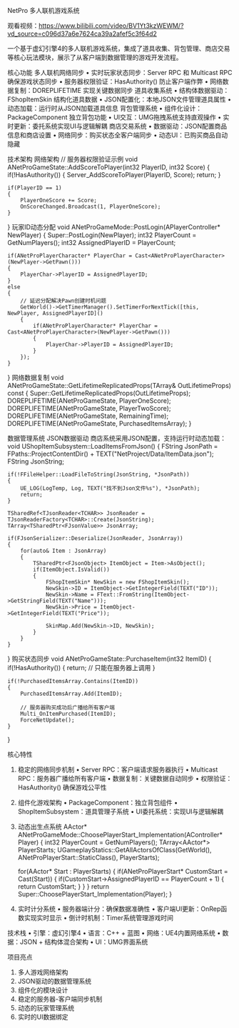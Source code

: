 NetPro 多人联机游戏系统

观看视频：https://www.bilibili.com/video/BV1Yt3kzWEWM/?vd_source=c096d37a6e7624ca39a2afef5c3f64d2

一个基于虚幻引擎4的多人联机游戏系统，集成了道具收集、背包管理、商店交易等核心玩法模块，展示了从客户端到数据管理的游戏开发流程。

核心功能
多人联机网络同步
•	实时玩家状态同步：Server RPC 和 Multicast RPC 确保游戏状态同步
•	服务器权限验证：HasAuthority() 防止客户端作弊
•	网络数据复制：DOREPLIFETIME 实现关键数据同步
道具收集系统
•	结构体数据驱动：FShopItemSkin 结构化道具数据
•	JSON配置化：本地JSON文件管理道具属性
•	动态加载：运行时从JSON加载道具信息
背包管理系统
•	组件化设计：PackageComponent 独立背包功能
•	UI交互：UMG拖拽系统支持直观操作
•	实时更新：委托系统实现UI与逻辑解耦
商店交易系统
•	数据驱动：JSON配置商品信息和商店设置
•	网络同步：购买状态全客户端同步
•	动态UI：已购买商品自动隐藏


技术架构
网络架构
// 服务器权限验证示例
void ANetProGameState::AddScoreToPlayer(int32 PlayerID, int32 Score)
{
    if(!HasAuthority())
    {
        Server_AddScoreToPlayer(PlayerID, Score);
        return;
    }
    
    if(PlayerID == 1)
    {
        PlayerOneScore += Score;
        OnScoreChanged.Broadcast(1, PlayerOneScore);
    }
}
玩家ID动态分配
void ANetProGameMode::PostLogin(APlayerController* NewPlayer)
{
    Super::PostLogin(NewPlayer);
    int32 PlayerCount = GetNumPlayers();
    int32 AssignedPlayerID = PlayerCount;
    
    if(ANetProPlayerCharacter* PlayerChar = Cast<ANetProPlayerCharacter>(NewPlayer->GetPawn()))
    {
        PlayerChar->PlayerID = AssignedPlayerID;
    }
    else
    {
        // 延迟分配解决Pawn创建时机问题
        GetWorld()->GetTimerManager().SetTimerForNextTick([this, NewPlayer, AssignedPlayerID]()
        {
            if(ANetProPlayerCharacter* PlayerChar = Cast<ANetProPlayerCharacter>(NewPlayer->GetPawn()))
            {
                PlayerChar->PlayerID = AssignedPlayerID;
            }
        });
    }
}
网络数据复制
void ANetProGameState::GetLifetimeReplicatedProps(TArray<FLifetimeProperty>& OutLifetimeProps) const
{
    Super::GetLifetimeReplicatedProps(OutLifetimeProps);
    DOREPLIFETIME(ANetProGameState, PlayerOneScore);
    DOREPLIFETIME(ANetProGameState, PlayerTwoScore);
    DOREPLIFETIME(ANetProGameState, RemainingTime);
    DOREPLIFETIME(ANetProGameState, PurchasedItemsArray);
}

 
数据管理系统
JSON数据驱动
商店系统采用JSON配置，支持运行时动态加载：
void UShopItemSubsystem::LoadItemsFromJson()
{
    FString JsonPath = FPaths::ProjectContentDir() + TEXT("NetProject/Data/ItemData.json");
    FString JsonString;
    
    if(!FFileHelper::LoadFileToString(JsonString, *JsonPath))
    {
        UE_LOG(LogTemp, Log, TEXT("找不到Json文件%s"), *JsonPath);
        return;
    }
    
    TSharedRef<TJsonReader<TCHAR>> JsonReader = TJsonReaderFactory<TCHAR>::Create(JsonString);
    TArray<TSharedPtr<FJsonValue>> JsonArray;
    
    if(FJsonSerializer::Deserialize(JsonReader, JsonArray))
    {
        for(auto& Item : JsonArray)
        {
            TSharedPtr<FJsonObject> ItemObject = Item->AsObject();
            if(ItemObject.IsValid())
            {
                FShopItemSkin* NewSkin = new FShopItemSkin();
                NewSkin->ID = ItemObject->GetIntegerField(TEXT("ID"));
                NewSkin->Name = FText::FromString(ItemObject->GetStringField(TEXT("Name")));
                NewSkin->Price = ItemObject->GetIntegerField(TEXT("Price"));
                
                SkinMap.Add(NewSkin->ID, NewSkin);
            }
        }
    }
}
购买状态同步
void ANetProGameState::PurchaseItem(int32 ItemID)
{
    if(!HasAuthority())
    {
        return; // 只能在服务器上调用
    }
    
    if(!PurchasedItemsArray.Contains(ItemID))
    {
        PurchasedItemsArray.Add(ItemID);
        
        // 服务器购买成功后广播给所有客户端
        Multi_OnItemPurchased(ItemID);
        ForceNetUpdate();
    }
}


核心特性
1. 稳定的网络同步机制
•	Server RPC：客户端请求服务器执行
•	Multicast RPC：服务器广播给所有客户端
•	数据复制：关键数据自动同步
•	权限验证：HasAuthority() 确保游戏公平性
2. 组件化游戏架构
•	PackageComponent：独立背包组件
•	ShopItemSubsystem：道具管理子系统
•	UI委托系统：实现UI与逻辑解耦
3. 动态出生点系统
AActor* ANetProGameMode::ChoosePlayerStart_Implementation(AController* Player)
{
    int32 PlayerCount = GetNumPlayers();
    TArray<AActor*> PlayerStarts;
    UGameplayStatics::GetAllActorsOfClass(GetWorld(), ANetProPlayerStart::StaticClass(), PlayerStarts);
    
    for(AActor* Start : PlayerStarts)
    {
        if(ANetProPlayerStart* CustomStart = Cast<ANetProPlayerStart>(Start))
        {
            if(CustomStart->AssignedPlayerID == PlayerCount + 1)
            {
                return CustomStart;
            }
        }
    }
    return Super::ChoosePlayerStart_Implementation(Player);
}
4. 实时计分系统
•	服务器端计分：确保数据准确性
•	客户端UI更新：OnRep函数实现实时显示
•	倒计时机制：Timer系统管理游戏时间

技术栈
•	引擎：虚幻引擎4
•	语言：C++ + 蓝图
•	网络：UE4内置网络系统
•	数据：JSON + 结构体混合架构
•	UI：UMG界面系统

 
项目亮点
1.	多人游戏网络架构
2.	JSON驱动的数据管理系统
3.	组件化的模块设计
4.	稳定的服务器-客户端同步机制
5.	动态的玩家管理系统
6.	实时的UI数据绑定




